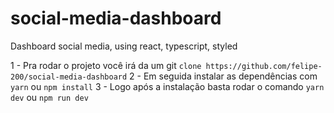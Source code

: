 # social-media-dashboard
Dashboard social media, using react, typescript, styled

1 - Pra rodar o projeto você irá da um git `clone https://github.com/felipe-200/social-media-dashboard`
2 - Em seguida instalar as dependências com `yarn` ou `npm install`
3 - Logo após a instalação basta rodar o comando `yarn dev` ou `npm run dev`
